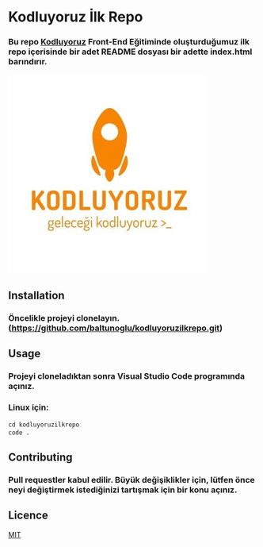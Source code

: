 # Kodluyoruz İlk Repo
### Bu repo [Kodluyoruz](https://kodluyoruz.org) Front-End Eğitiminde oluşturduğumuz ilk repo içerisinde bir adet README dosyası bir adette index.html barındırır.


![](https://raw.githubusercontent.com/Kodluyoruz/taskforce/git/git/markdown-nedir-nasil-kullaniriz-/figures/kodluyoruz_logo.jpg)  

## Installation

### Öncelikle projeyi clonelayın. (https://github.com/baltunoglu/kodluyoruzilkrepo.git)

## Usage

### Projeyi cloneladıktan sonra Visual Studio Code programında açınız. 
### Linux için:
``` 
cd kodluyoruzilkrepo
code .
 ```

## Contributing

### Pull requestler kabul edilir. Büyük değişiklikler için, lütfen önce neyi değiştirmek istediğinizi tartışmak için bir konu açınız.

## Licence

[MIT](https://choosealicense.com/licenses/mit/)
